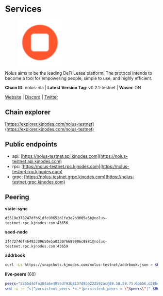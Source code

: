 # Services

<figure><img src="https://raw.githubusercontent.com/kj89/cosmos-images/main/logos/nolus.png" width="150" alt=""><figcaption></figcaption></figure>

Nolus aims to be the leading DeFi Lease platform. The protocol  intends to become a tool for empowering people, simple to use, and highly efficient.

**Chain ID**: nolus-rila | **Latest Version Tag**: v0.2.1-testnet | **Wasm**: ON

[Website](https://www.nolus.io) | [Discord](https://discord.gg/nolus-protocol) | [Twitter](https://twitter.com/NolusProtocol)




## Chain explorer
[https://explorer.kjnodes.com/nolus-testnet](https://explorer.kjnodes.com/nolus-testnet)

## Public endpoints

* api: [https://nolus-testnet.api.kjnodes.com](https://nolus-testnet.api.kjnodes.com)
* rpc: [https://nolus-testnet.rpc.kjnodes.com](https://nolus-testnet.rpc.kjnodes.com)
* grpc: [https://nolus-testnet.grpc.kjnodes.com](https://nolus-testnet.grpc.kjnodes.com)

## Peering

**state-sync**

```text
d5519e378247dfb61dfe90652d1fe3e2b3005a5b@nolus-testnet.rpc.kjnodes.com:43656
```

**seed-node**

```text
3f472746f46493309650e5a033076689996c8881@nolus-testnet.rpc.kjnodes.com:43659
```

**addrbook**
```bash
curl -Ls https://snapshots.kjnodes.com/nolus-testnet/addrbook.json > $HOME/.nolus/config/addrbook.json
```

**live-peers** (60)
```bash
peers="5255d4dfe384a6e4956d793b8137d956222592ac@89.58.59.75:60556,d28bc6a99eb871d12ab5e36c95528ed3c22a640e@161.97.92.178:26656,c3eeb6117374834beaa674cb7a8769dc6ac9f672@135.181.33.188:37656,5c2a752c9b1952dbed075c56c600c3a79b58c395@195.3.220.135:27016,64d33df9fe572a1361ed0b405743fd4e1747f2ea@80.241.219.135:26656,d5519e378247dfb61dfe90652d1fe3e2b3005a5b@65.109.68.190:43656,d71f6a702561b08023810464a96668045dbabd9e@95.214.55.25:26656,e6e48680fa62c03bed242c52eb21d3cbe44a6752@46.8.210.144:26856,cc8efa42c4a41e44af474c3d7a404391c24019d3@46.101.188.231:26656,5036136698fc5b7b4f9319001e7fb29c6c73fea0@148.251.90.138:16656,8b0b427b4567a7a66f05fab1146ee97b52ad7958@93.189.30.119:26656,e0aac09f3de68abf583b0e3994228ee8bd19d1eb@168.119.124.130:45659,75e342106439e3af13fff1fd152be6e70ebf0288@65.108.200.60:18656,fbdfb3b8ede1b47c29948fa5a30b31119dad4a0a@185.190.140.240:26656,e8473dede42e7f0d4668a24d909a5708c5a04a3e@65.108.78.116:11656,8d85b69ea7175ce0cf6ec7badae239339d6525db@81.0.218.59:26656,33f4b7f56b6708526f0638162f020394de0ce5e9@65.21.229.33:28656,94edd46e4f0075b9389f4bc6f7171431231eaf59@217.76.53.144:26656,b04b320e306ccd38b3da4d5ebc8099ceff452c65@178.63.8.245:61456,73176af073e4f89609db7aa4ec3561ce1b98d308@85.10.193.246:32656,3ae7f7040084b9d711d04dae114857beea61929b@207.180.238.180:26656,dccff2250f8892d0abf81630b720f6514f7330f1@161.35.205.159:26656,fcb82df30d2056c3af024fb389e173d683fe8229@65.108.105.48:19756,7f6bd81ef074767a0d9c36177c9288dd79915619@194.163.136.160:26656,d725bb52bcbca4a182682365284b0ef209b35ef0@194.163.181.59:60656,441ee01f2bb396bf4116f197e4d9eefbd88f5e10@65.109.122.105:60756,24e1db809e177f8baad47828893088da75e9cf64@217.76.59.212:43656,65379ba16734494d5e270ef186ce5fb58b2761cb@217.76.53.153:26656,7afe21a8196262d87e6ca8096c9abaf79956dc58@38.242.241.61:26656,2c0ff6e5f30189559ad336a1eb17ae48fcacc8ee@95.216.14.58:61456,8cf5b590bb5791ffeab8a16b5ca5875651ea2a43@78.24.219.64:26656,ac86c1678e20a87bf2f036741932910869726337@135.181.222.185:15656,2fc6d24d1d77c34427ce7cbb24de5ee4d4debe7c@161.97.108.208:26656,ce24c9afeb996856a32673b0ee378ee09c066ebe@217.76.48.63:38656,7d612038eff1694a5b70d954c94a2dc84700f910@91.230.110.94:26656,236a2626ad46bb671b200883b6105350310372ef@135.181.81.65:37656,b7d04a32d5c0e9b7e1095c4d81f5bebfd03138db@65.108.8.28:61456,a5075d202fdd07720c565a3bb58b5bcef4b9ac0f@141.95.72.203:31103,cd67fc6e6c306dbb863f381c926135d6b97fe685@65.109.85.155:41656,cbd27be24d963c85d6720ea82771c78c3cd69bda@217.76.53.152:26656,50d786a2d242839fe2bdb69bee694d7ffa455824@5.161.60.42:18656,bc5c9e9eb54000c3bbfadc80a21bcc44e8acf48b@104.152.109.242:22956,38e75806248cd215e1e71d94e3db8c08bcf87702@95.214.55.138:27656,908d6765edb1f4c9671d63e78a4fa12a9d5d6290@162.55.169.70:26656,6713492573b74dcdbef9c305b237be9bb3b7fa05@185.208.206.252:26656,80051a243d19b3f2a9d036983777bb88b811fa71@65.109.234.85:26656,0760923eff6e1e890a55e3c3d6b1330d60c2f870@185.246.86.152:26656,66a81705eb9a8ec9c12726acbd82366ed0143724@79.137.248.243:26656,b707384941f6ae2c291d7031b51771c470e3a686@65.108.9.230:28656,3b4439e68ac2031801d48c9ed846be347090274b@161.35.204.243:26656,32600634c623952e36ebf2c14fd1a0f91e890078@38.242.222.153:26656,4b10d01268e5e70f7df51aeb27d15e0bfdda54b7@65.108.227.112:11656,cdfcaee60fe31b33a32929a3e15d02f8e2508f98@135.181.160.61:31656,5b7092ce1624e8a23a5d90897c4c5231fb7b1238@185.245.183.172:16656,e3a3f95c1b78964123c1070cde177459aaf47da5@184.174.38.161:26656,0130c7e5dbc56f4a933215b2ea25cd1ac80efd41@95.31.16.222:26656,46e87e63ebfb628613a7c33ff69946ebd45fa510@176.99.142.180:36656,1825de8cabc89fddea10f1cf9d65eda46b0cc7a1@5.9.121.55:41956,4c70dbb030c7b38e8f16999787074ed5ae33ba0a@94.250.202.17:26656,e08055aae540efed02e736ec79621f293fe92ae9@65.109.92.240:1176"
sed -i -e "s|^persistent_peers *=.*|persistent_peers = \"$peers\"|" $HOME/.nolus/config/config.toml
```
